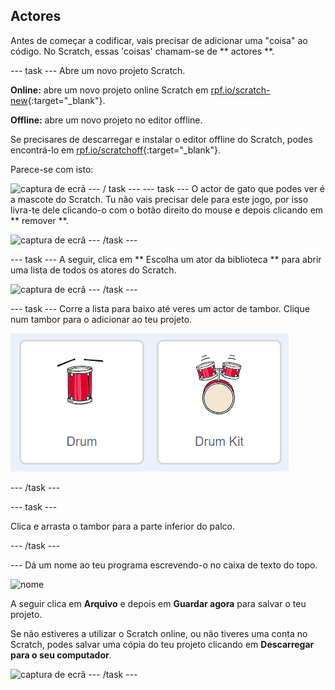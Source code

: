 ## Actores

Antes de começar a codificar, vais precisar de adicionar uma "coisa" ao código. No Scratch, essas 'coisas' chamam-se de ** actores **.

\--- task \--- Abre um novo projeto Scratch.

**Online:** abre um novo projeto online Scratch em [rpf.io/scratch-new](http://rpf.io/scratch-new){:target="_blank"}.

**Offline:** abre um novo projeto no editor offline.

Se precisares de descarregar e instalar o editor offline do Scratch, podes encontrá-lo em [rpf.io/scratchoff](http://rpf.io/scratchoff){:target="_blank"}.

Parece-se com isto:

![captura de ecrã](images/band-scratch.png) \--- / task \--- \--- task \--- O actor de gato que podes ver é a mascote do Scratch. Tu não vais precisar dele para este jogo, por isso livra-te dele clicando-o com o botão direito do mouse e depois clicando em ** remover **.

![captura de ecrã](images/band-delete-annotated.png) \--- /task \---

\--- task \--- A seguir, clica em ** Escolha um ator da biblioteca ** para abrir uma lista de todos os atores do Scratch.

![captura de ecrã](images/band-sprite-library.png) \--- /task \---

\--- task \--- Corre a lista para baixo até veres um actor de tambor. Clique num tambor para o adicionar ao teu projeto.

![captura de ecrã](images/band-sprite-drum.png)

\--- /task \---

\--- task \---

Clica e arrasta o tambor para a parte inferior do palco.

\--- /task \---

\--- Dá um nome ao teu programa escrevendo-o no caixa de texto do topo.

![nome](images/band-name-annotated.png)

A seguir clica em **Arquivo** e depois em **Guardar agora** para salvar o teu projeto.

Se não estiveres a utilizar o Scratch online, ou não tiveres uma conta no Scratch, podes salvar uma cópia do teu projeto clicando em **Descarregar para o seu computador**.

![captura de ecrã](images/band-save.png) \--- /task \---